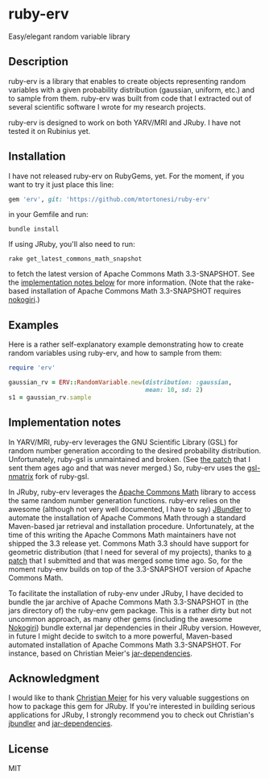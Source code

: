 # ruby-erv

Easy/elegant random variable library


## Description

ruby-erv is a library that enables to create objects representing random
variables with a given probability distribution (gaussian, uniform, etc.) and
to sample from them. ruby-erv was built from code that I extracted out of
several scientific software I wrote for my research projects.

ruby-erv is designed to work on both YARV/MRI and JRuby. I have not tested it
on Rubinius yet.


## Installation

I have not released ruby-erv on RubyGems, yet. For the moment, if you want to
try it just place this line:

```ruby
gem 'erv', git: 'https://github.com/mtortonesi/ruby-erv'
```

in your Gemfile and run:

    bundle install

If using JRuby, you'll also need to run:

    rake get_latest_commons_math_snapshot

to fetch the latest version of Apache Commons Math 3.3-SNAPSHOT. See the
[implementation notes below](#implementation-notes) for more information. (Note
that the rake-based installation of Apache Commons Math 3.3-SNAPSHOT requires
[nokogiri](http://nokogiri.org/).)


## Examples

Here is a rather self-explanatory example demonstrating how to create random
variables using ruby-erv, and how to sample from them:

```ruby
require 'erv'

gaussian_rv = ERV::RandomVariable.new(distribution: :gaussian,
                                      mean: 10, sd: 2)
s1 = gaussian_rv.sample
```


## Implementation notes

In YARV/MRI, ruby-erv leverages the GNU Scientific Library (GSL) for random
number generation according to the desired probability distribution.
Unfortunately, ruby-gsl is unmaintained and broken. (See [the
patch](http://rubyforge.org/tracker/?func=detail&atid=1169&aid=29353&group_id=285)
that I sent them ages ago and that was never merged.) So, ruby-erv uses the
[gsl-nmatrix](https://github.com/SciRuby/rb-gsl) fork of ruby-gsl.

In JRuby, ruby-erv leverages the [Apache Commons
Math](http://commons.apache.org/proper/commons-math/) library to access the
same random number generation functions. ruby-erv relies on the awesome
(although not very well documented, I have to say)
[JBundler](https://github.com/mkristian/jbundler) to automate the installation
of Apache Commons Math through a standard Maven-based jar retrieval and
installation procedure. Unfortunately, at the time of this writing the Apache
Commons Math maintainers have not shipped the 3.3 release yet. Commons Math 3.3
should have support for geometric distribution (that I need for several of my
projects), thanks to [a patch](https://issues.apache.org/jira/browse/MATH-973)
that I submitted and that was merged some time ago. So, for the moment ruby-env
builds on top of the 3.3-SNAPSHOT version of Apache Commons Math.

To facilitate the installation of ruby-env under JRuby, I have decided to
bundle the jar archive of Apache Commons Math 3.3-SNAPSHOT in (the jars
directory of) the ruby-env gem package. This is a rather dirty but not uncommon
approach, as many other gems (including the awesome
[Nokogiri](https://github.com/sparklemotion/nokogiri/tree/master/lib)) bundle
external jar dependencies in their JRuby version. However, in future I might
decide to switch to a more powerful, Maven-based automated installation of
Apache Commons Math 3.3-SNAPSHOT. For instance, based on Christian Meier's
[jar-dependencies](https://github.com/mkristian/jar-dependencies).


## Acknowledgment

I would like to thank [Christian Meier](https://github.com/mkristian) for his
very valuable suggestions on how to package this gem for JRuby. If you're
interested in building serious applications for JRuby, I strongly recommend you
to check out Christian's [jbundler](https://github.com/mkristian/jbundler) and
[jar-dependencies](https://github.com/mkristian/jar-dependencies).


## License

MIT

